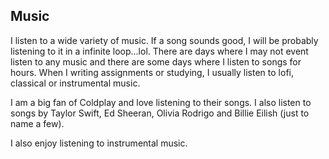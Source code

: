 ## Music
I listen to a wide variety of music. If a song sounds good, I will be probably listening to it in a infinite loop...lol. There are days where I may not event listen to any music and there are some days where I listen to songs for hours.  When I writing assignments or studying, I usually listen to lofi, classical or instrumental music.

I am a big fan of Coldplay and love listening to their songs. I also listen to songs by Taylor Swift, Ed Sheeran, Olivia Rodrigo and Billie Eilish (just to name a few).

I also enjoy listening to instrumental music.
